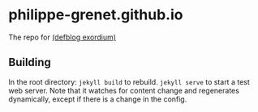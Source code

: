 # philippe-grenet.github.io

The repo for [(defblog exordium)](https://philippe-grenet.github.io)

## Building

In the root directory: `jekyll build` to rebuild. `jekyll serve` to start a
test web server. Note that it watches for content change and regenerates
dynamically, except if there is a change in the config.
